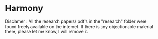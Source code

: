 # Harmony


Disclamer : All the research papers/ pdf's in the "research" folder were found freely available on the internet. If there is any objectionable material there, please let me know, I will remove it.
